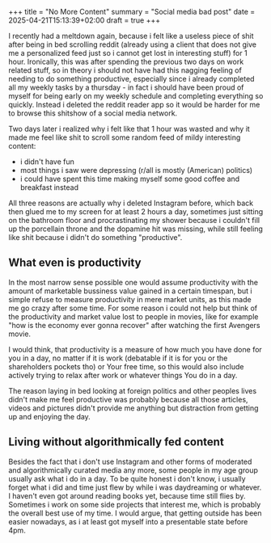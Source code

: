+++
title = "No More Content"
summary = "Social media bad post"
date = 2025-04-21T15:13:39+02:00
draft = true
+++

I recently had a meltdown again, because i felt like a useless piece of shit
after being in bed scrolling reddit (already using a client that does not give
me a personalized feed just so i cannot get lost in interesting stuff) for 1
hour. Ironically, this was after spending the previous two days on work related
stuff, so in theory i should not have had this nagging feeling of needing to do
something productive, especially since i already completed all my weekly tasks
by a thursday - in fact i should have been proud of myself for being early on
my weekly schedule and completing everything so quickly. Instead i deleted the
reddit reader app so it would be harder for me to browse this shitshow of a
social media network.

Two days later i realized why i felt like that 1 hour was wasted and why it
made me feel like shit to scroll some random feed of mildy interesting content:

- i didn't have fun
- most things i saw were depressing (r/all is mostly (American) politics)
- i could have spent this time making myself some good coffee and breakfast instead

All three reasons are actually why i deleted Instagram before, which back then
glued me to my screen for at least 2 hours a day, sometimes just sitting on the
bathroom floor and procrastinating my shower because i couldn't fill up the
porcellain throne and the dopamine hit was missing, while still feeling like
shit because i didn't do something "productive".

## What even is productivity

In the most narrow sense possible one would assume productivity with the amount
of marketable bussiness value gained in a certain timespan, but i simple refuse
to measure productivity in mere market units, as this made me go crazy after
some time. For some reason i could not help but think of the productivity and
market value lost to people in movies, like for example "how is the economy
ever gonna recover" after watching the first Avengers movie.

I would think, that productivity is a measure of how much you have done for you
in a day, no matter if it is work (debatable if it is for you or the
shareholders pockets tho) or Your free time, so this would also include actively
trying to relax after work or whatever things You do in a day.

The reason laying in bed looking at foreign politics and other peoples lives
didn't make me feel productive was probably because all those articles, videos
and pictures didn't provide me anything but distraction from getting up and
enjoying the day.

## Living without algorithmically fed content

Besides the fact that i don't use Instagram and other forms of moderated and
algorithmically curated media any more, some people in my age group usually
ask what i do in a day. To be quite honest i don't know, i usually forget what
i did and time just flew by while i was daydreaming or whatever. I haven't even
got around reading books yet, because time still flies by. Sometimes i work on
some side projects that interest me, which is probably the overall best use
of my time. I would argue, that getting outside has been easier nowadays, as
i at least got myself into a presentable state before 4pm.
